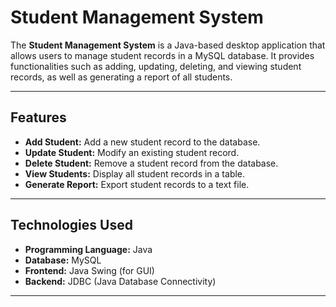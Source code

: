 # Student Management System

The **Student Management System** is a Java-based desktop application that allows users to manage student records in a MySQL database. It provides functionalities such as adding, updating, deleting, and viewing student records, as well as generating a report of all students.

---

## Features

- **Add Student:** Add a new student record to the database.
- **Update Student:** Modify an existing student record.
- **Delete Student:** Remove a student record from the database.
- **View Students:** Display all student records in a table.
- **Generate Report:** Export student records to a text file.

---

## Technologies Used

- **Programming Language:** Java
- **Database:** MySQL
- **Frontend:** Java Swing (for GUI)
- **Backend:** JDBC (Java Database Connectivity)

---


